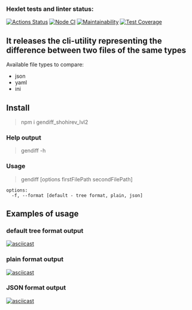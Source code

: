 ### Hexlet tests and linter status:
[![Actions Status](https://github.com/beketov-dmitry/frontend-project-lvl2/workflows/hexlet-check/badge.svg)](https://github.com/beketov-dmitry/frontend-project-lvl2/actions)
[![Node CI](https://github.com/beketov-dmitry/frontend-project-lvl2/actions/workflows/myActions.yml/badge.svg)](https://github.com/beketov-dmitry/frontend-project-lvl2/actions/workflows/myActions.yml)
[![Maintainability](https://api.codeclimate.com/v1/badges/aca958adbf36c8290691/maintainability)](https://codeclimate.com/github/beketov-dmitry/frontend-project-lvl2/maintainability)
[![Test Coverage](https://api.codeclimate.com/v1/badges/aca958adbf36c8290691/test_coverage)](https://codeclimate.com/github/beketov-dmitry/frontend-project-lvl2/test_coverage)

##  It releases the cli-utility representing the difference between two files of the same types
Available file types to compare:
  - json
  - yaml
  - ini

## Install
>npm i gendiff_shohirev_lvl2

### Help output
> gendiff -h

### Usage
> gendiff [options firstFilePath secondFilePath]

	options:
	  -f, --format [default - tree format, plain, json]

## Examples of usage
### default tree format output

[![asciicast](https://asciinema.org/a/6llMbxsn02lUYqQjJO6LOfkWE.svg)](https://asciinema.org/a/6llMbxsn02lUYqQjJO6LOfkWE)

### plain format output

[![asciicast](https://asciinema.org/a/rxtTZI239tIELUYitKhJ9Uvoa.svg)](https://asciinema.org/a/rxtTZI239tIELUYitKhJ9Uvoa)

### JSON format output

[![asciicast](https://asciinema.org/a/xhWILr0lev3AVk4biFJ0qFBV9.svg)](https://asciinema.org/a/xhWILr0lev3AVk4biFJ0qFBV9)
